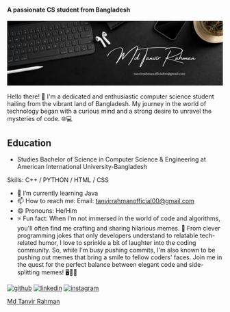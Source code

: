 #### A passionate CS student from Bangladesh
![A passionate CS student from Bangladesh](https://github.com/codewithtanvir/codewithtanvir/blob/main/Profile%20Banner.png?raw=true)

Hello there! 👋 I'm a dedicated and enthusiastic computer science student hailing from the vibrant land of Bangladesh. My journey in the world of technology began with a curious mind and a strong desire to unravel the mysteries of code. 🌐💻
## Education
- Studies Bachelor of Science in Computer Science & Engineering at American International University-Bangladesh

Skills: C++ / PYTHON / HTML / CSS


- 🌱 I’m currently learning Java 
- 📫 How to reach me: Email: tanvirrahmanofficial00@gmail.com 
- 😄 Pronouns: He/Him 
- ⚡ Fun fact:  When I'm not immersed in the world of code and algorithms, you'll often find me crafting and sharing hilarious memes. 🤣 From clever programming jokes that only developers understand to relatable tech-related humor, I love to sprinkle a bit of laughter into the coding community. So, while I'm busy pushing commits, I'm also known to be pushing out memes that bring a smile to fellow coders' faces. Join me in the quest for the perfect balance between elegant code and side-splitting memes! 🖥️🎉😄 


[<img src='https://cdn.jsdelivr.net/npm/simple-icons@3.0.1/icons/github.svg' alt='github' height='40'>](https://github.com/codewithtanvir)  [<img src='https://cdn.jsdelivr.net/npm/simple-icons@3.0.1/icons/linkedin.svg' alt='linkedin' height='40'>](https://www.linkedin.com/in/muhammud-tanvir-rahman/)  [<img src='https://cdn.jsdelivr.net/npm/simple-icons@3.0.1/icons/instagram.svg' alt='instagram' height='40'>](https://www.instagram.com/quantumgazer/)  




<div class="badge-base LI-profile-badge" data-locale="en_US" data-size="medium" data-theme="light" data-type="VERTICAL" data-vanity="muhammud-tanvir-rahman" data-version="v1"><a class="badge-base__link LI-simple-link" href="https://bd.linkedin.com/in/muhammud-tanvir-rahman?trk=profile-badge">Md Tanvir Rahman</a></div>
              

